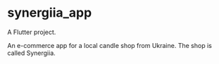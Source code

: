 # synergiia_app

A  Flutter project.

An e-commerce app for a local candle shop from Ukraine. The shop is called Synergiia.
